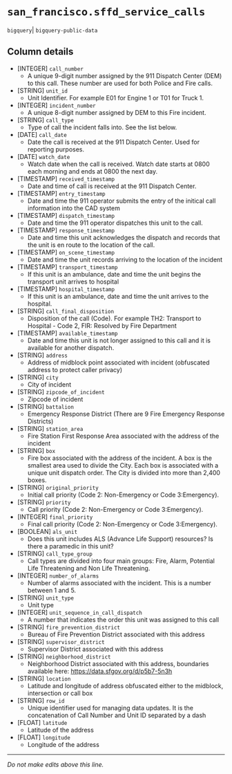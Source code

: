 # `san_francisco.sffd_service_calls`
`bigquery`| `bigquery-public-data`

## Column details
* [INTEGER]   `call_number`
  - A unique 9-digit number assigned by the 911 Dispatch Center (DEM) to this call. These number are used for both Police and Fire calls.
* [STRING]    `unit_id`
  - Unit Identifier. For example E01 for Engine 1 or T01 for Truck 1.
* [INTEGER]   `incident_number`
  - A unique 8-digit number assigned by DEM to this Fire incident.
* [STRING]    `call_type`
  - Type of call the incident falls into. See the list below.
* [DATE]      `call_date`
  - Date the call is received at the 911 Dispatch Center. Used for reporting purposes.
* [DATE]      `watch_date`
  - Watch date when the call is received. Watch date starts at 0800 each morning and ends at 0800 the next day.
* [TIMESTAMP] `received_timestamp`
  - Date and time of call is received at the 911 Dispatch Center.
* [TIMESTAMP] `entry_timestamp`
  - Date and time the 911 operator submits the entry of the initical call information into the CAD system
* [TIMESTAMP] `dispatch_timestamp`
  - Date and time the 911 operator dispatches this unit to the call.
* [TIMESTAMP] `response_timestamp`
  - Date and time this unit acknowledges the dispatch and records that the unit is en route to the location of the call.
* [TIMESTAMP] `on_scene_timestamp`
  - Date and time the unit records arriving to the location of the incident
* [TIMESTAMP] `transport_timestamp`
  - If this unit is an ambulance, date and time the unit begins the transport unit arrives to hospital
* [TIMESTAMP] `hospital_timestamp`
  - If this unit is an ambulance, date and time the unit arrives to the hospital.
* [STRING]    `call_final_disposition`
  - Disposition of the call (Code). For example TH2: Transport to Hospital - Code 2, FIR: Resolved by Fire Department
* [TIMESTAMP] `available_timestamp`
  - Date and time this unit is not longer assigned to this call and it is available for another dispatch.
* [STRING]    `address`
  - Address of midblock point associated with incident (obfuscated address to protect caller privacy)
* [STRING]    `city`
  - City of incident
* [STRING]    `zipcode_of_incident`
  - Zipcode of incident
* [STRING]    `battalion`
  - Emergency Response District (There are 9 Fire Emergency Response Districts)
* [STRING]    `station_area`
  - Fire Station First Response Area associated with the address of the incident
* [STRING]    `box`
  - Fire box associated with the address of the incident. A box is the smallest area used to divide the City. Each box is associated with a unique unit dispatch order. The City is divided into more than 2,400 boxes.
* [STRING]    `original_priority`
  - Initial call priority (Code 2: Non-Emergency or Code 3:Emergency).
* [STRING]    `priority`
  - Call priority (Code 2: Non-Emergency or Code 3:Emergency).
* [INTEGER]   `final_priority`
  - Final call priority (Code 2: Non-Emergency or Code 3:Emergency).
* [BOOLEAN]   `als_unit`
  - Does this unit includes ALS (Advance Life Support) resources? Is there a paramedic in this unit?
* [STRING]    `call_type_group`
  - Call types are divided into four main groups: Fire, Alarm, Potential Life Threatening and Non Life Threatening.
* [INTEGER]   `number_of_alarms`
  - Number of alarms associated with the incident. This is a number between 1 and 5.
* [STRING]    `unit_type`
  - Unit type
* [INTEGER]   `unit_sequence_in_call_dispatch`
  - A number that indicates the order this unit was assigned to this call
* [STRING]    `fire_prevention_district`
  - Bureau of Fire Prevention District associated with this address
* [STRING]    `supervisor_district`
  - Supervisor District associated with this address
* [STRING]    `neighborhood_district`
  - Neighborhood District associated with this address, boundaries available here: https://data.sfgov.org/d/p5b7-5n3h
* [STRING]    `location`
  - Latitude and longitude of address obfuscated either to the midblock, intersection or call box
* [STRING]    `row_id`
  - Unique identifier used for managing data updates. It is the concatenation of Call Number and Unit ID separated by a dash
* [FLOAT]     `latitude`
  - Latitude of the address
* [FLOAT]     `longitude`
  - Longitude of the address

-------------------------------------------------------------------------------
*Do not make edits above this line.*
